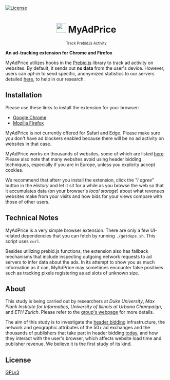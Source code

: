 [![License](https://img.shields.io/badge/License-GPLv3-blue.svg)](https://github.com/waqaraqeel/myadprice/blob/master/LICENSE.txt)


<h1 align="center">
<img  src="https://www.myadprice.com/static/images/icon.png" height="30" width="30">
MyAdPrice
</h1>
<p align="center">
<sup> 
      Track Prebid.js Activity
</sup>


**An ad-tracking extension for Chrome and Firefox**

MyAdPrice utilizes hooks in the [Prebid.js](https://github.com/prebid/Prebid.js/) library to track ad activity on websites. By default, it sends out __no data__ from the user's device. However, users can *opt-in* to send specific, anonymized statistics to our servers detailed [here](https://www.myadprice.com/terms), to help in our research.



## Installation
Please use these links to install the extension for your browser:
- [Google Chrome](bit.ly/myadprice-ch)
- [Mozilla Firefox](bit.ly/myadprice-fx)

MyAdPrice is not currently offered for Safari and Edge. Please make sure you don't have ad blockers enabled because there will be no ad activity on websites in that case.

MyAdPrice works on thousands of websites, some of which are listed [here](myadprice.com/websites). Please also note that many websites avoid using header bidding techniques, especially if you are in Europe, unless you explicity accept cookies.

We recommend that afterr you install the extension, click the "_I agree_" button in the _History_ and let it sit for a while as you browse the web so that it accumulates data (on your browser's _local storage_) about what revenues websites make from your visits and how bids for your views compare with those of other users.

## Technical Notes
MyAdPrice is a very simple browser extension. There are only a few UI-related dependencies that you can fetch by running `./getdeps.sh`. This script uses `curl`.

Besides utilizing prebid.js functions, the extension also has fallback mechanisms that include inspecting outgoing network requests to ad servers to infer data about the ads. In its attempt to show you as much information as it can, MyAdPrice may sometimes encounter false positives such as tracking pixels registering as ad slots of unknown size.

## About
This study is being carried out by researchers at _Duke University_, _Max Plank Institute for Informatics_, _University of Illinois at Urbana Champaign_, and _ETH Zurich_. Please refer to the [group's webpage](cspeed.net) for more details.

The aim of this study is to investigate the [header bidding](https://adexchanger.com/publishers/the-rise-of-header-bidding-and-the-end-of-the-publisher-waterfall/) infrastructure, the network and geographic attributes of the 50+ ad exchanges and the thousands of publishers that take part in header bidding [today](https://adzerk.com/hbix/), and how they interact with the user's browser, which affects website load time and publisher revenue. We believe it is the first study of its kind.

## License
[GPLv3](https://github.com/waqaraqeel/myadprice/blob/master/LICENSE.txt)
